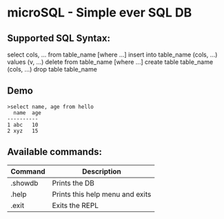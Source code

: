 # microSQL - Simple ever SQL DB

## Supported SQL Syntax:
  select cols, ... from table_name [where ...]
  insert into table_name (cols, ...) values (v, ...)
  delete from table_name [where ...]
  create table table_name (cols, ...)
  drop table table_name
  
## Demo
```
>select name, age from hello
  name  age
----------
1 abc   10
2 xyz   15
```

## Available commands:
  | Command | Description |
  | --- | --- |
  | .showdb   | Prints the DB |
  | .help     | Prints this help menu and exits |
  | .exit     | Exits the REPL |
